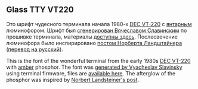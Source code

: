 ## Glass TTY VT220

Это шрифт чудесного терминала начала 1980-х [DEC VT-220](https://en.wikipedia.org/wiki/VT220#Hardware) с [янтарным](https://en.wikipedia.org/wiki/Amber_(color)) люминофором.
Шрифт был [сгенерирован Вячеславом Славинским](http://sensi.org/~svo/glasstty/) по прошивке терминала, материалы [доступны здесь](https://github.com/svofski/glasstty).
Послесвечение люминофора было инспирировано [постом Норберта Ландштайнера](https://www.masswerk.at/nowgobang/2019/dec-crt-typography) ([перевод на русский](https://habr.com/ru/post/446598/)).

This is the font of the wonderful terminal from the early 1980s [DEC VT-220](https://en.wikipedia.org/wiki/VT220#Hardware) with [amber](https://en.wikipedia.org/wiki/Amber_(color)) phosphor.
The font was [generated by Vyacheslav Slavinsky](http://sensi.org/~svo/glasstty/) using terminal firmware, files are [available here](https://github.com/svofski/glasstty).
The afterglow of the phosphor was inspired by [Norbert Landsteiner's post](https://www.masswerk.at/nowgobang/2019/dec-crt-typography).
